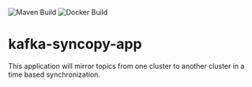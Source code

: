 ![Maven Build](https://github.com/justinjoseph89/kafka-syncopy-app/workflows/Maven%20Build/badge.svg)
![Docker Build](https://github.com/justinjoseph89/kafka-syncopy-app/workflows/Docker%20Build/badge.svg)
# kafka-syncopy-app
This application will mirror topics from one cluster to another cluster in a time based synchronization.
